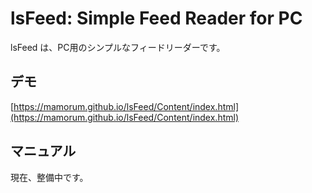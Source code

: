 # lsFeed: Simple Feed Reader for PC
lsFeed は、PC用のシンプルなフィードリーダーです。

## デモ
[https://mamorum.github.io/lsFeed/Content/index.html](https://mamorum.github.io/lsFeed/Content/index.html)


## マニュアル
現在、整備中です。

